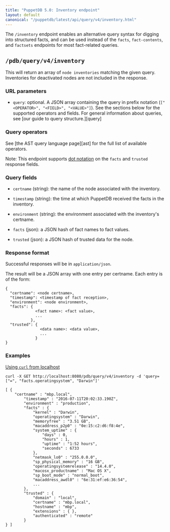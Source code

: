 ```yaml
---
title: "PuppetDB 5.0: Inventory endpoint"
layout: default
canonical: "/puppetdb/latest/api/query/v4/inventory.html"
---
```


[curl]: ../curl.html#using-curl-from-localhost-non-sslhttp
[subqueries]: ./ast.html#subquery-operators
[dotted]: ./ast.html#dot-notation
[environments]: ./environments.html
[factsets]: ./factsets.html
[catalogs]: ./catalogs.html
[facts]: ./facts.html
[fact-contents]: ./fact-contents.html
[events]: ./events.html
[edges]: ./edges.html
[resources]: ./resources.html
[nodes]: ./nodes.html

The `/inventory` endpoint enables an alternative query syntax for digging into
structured facts, and can be used instead of the `facts`, `fact-contents`, and
`factsets` endpoints for most fact-related queries.

## `/pdb/query/v4/inventory`

This will return an array of `node inventories` matching the given query.
Inventories for deactivated nodes are not included in the response.

### URL parameters

* `query`: optional. A JSON array containing the query in prefix notation
  (`["<OPERATOR>", "<FIELD>", "<VALUE>"]`). See the sections below for the
  supported operators and fields. For general information about queries, see
  [our guide to query structure.][query]


### Query operators

See [the AST query language page][ast] for the full list of available operators.

Note: This endpoint supports [dot notation][dotted] on the `facts` and
`trusted` response fields.

### Query fields

* `certname` (string): the name of the node associated with the inventory.

* `timestamp` (string): the time at which PuppetDB received the facts in the inventory.

* `environment` (string): the environment associated with the inventory's
  certname.

* `facts` (json): a JSON hash of fact names to fact values.

* `trusted` (json): a JSON hash of trusted data for the node.

### Response format
Successful responses will be in `application/json`.

The result will be a JSON array with one entry per certname. Each entry is of
the form:

    {
      "certname": <node certname>,
      "timestamp": <timestamp of fact reception>,
      "environment": <node environment>,
      "facts": {
                 <fact name>: <fact value>,
                 ...
               },
      "trusted": {
                   <data name>: <data value>,
                   ...
                 }
    }

### Examples

[Using `curl` from localhost][curl]

    curl -X GET http://localhost:8080/pdb/query/v4/inventory -d 'query=["=", "facts.operatingsystem", "Darwin"]'

    [ {
        "certname" : "mbp.local",
            "timestamp" : "2016-07-11T20:02:33.190Z",
            "environment" : "production",
            "facts" : {
                "kernel" : "Darwin",
                "operatingsystem" : "Darwin",
                "memoryfree" : "3.51 GB",
                "macaddress_p2p0" : "0e:15:c2:d6:f8:4e",
                "system_uptime" : {
                    "days" : 0,
                    "hours" : 1,
                    "uptime" : "1:52 hours",
                    "seconds" : 6733
                },
                "netmask_lo0" : "255.0.0.0",
                "sp_physical_memory" : "16 GB",
                "operatingsystemrelease" : "14.4.0",
                "macosx_productname" : "Mac OS X",
                "sp_boot_mode" : "normal_boot",
                "macaddress_awdl0" : "6e:31:ef:e6:36:54",
                ...
            },
            "trusted" : {
                "domain" : "local",
                "certname" : "mbp.local",
                "hostname" : "mbp",
                "extensions" : { },
                "authenticated" : "remote"
            }
    } ]
